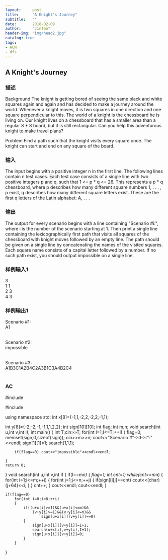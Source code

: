 ```yaml
---
layout:     post
title:      "A Knight's Journey"
subtitle:   ""
date:       2018-02-09
author:     "JinTao"
header-img: "img/head2.jpg"
catalog: true
tags:
- ACM
- dfs
---
```


## A Knight's Journey

### 描述
Background 
The knight is getting bored of seeing the same black and white squares again and again and has decided to make a journey 
around the world. Whenever a knight moves, it is two squares in one direction and one square perpendicular to this. The world of a knight is the chessboard he is living on. Our knight lives on a chessboard that has a smaller area than a regular 8 * 8 board, but it is still rectangular. Can you help this adventurous knight to make travel plans? 

Problem 
Find a path such that the knight visits every square once. The knight can start and end on any square of the board.
### 输入
The input begins with a positive integer n in the first line. The following lines contain n test cases. Each test case consists of
a single line with two positive integers p and q, such that 1 <= p * q <= 26. This represents a p * q chessboard, where p describes 
how many different square numbers 1, . . . , p exist, q describes how many different square letters exist. These are the first q 
letters of the Latin alphabet: A, . . .
### 输出
The output for every scenario begins with a line containing "Scenario #i:", where i is the number of the scenario starting at 1. Then print a single line containing the lexicographically first path that visits all squares of the chessboard with knight moves followed by an empty line. The path should be given on a single line by concatenating the names of the visited squares. Each square name consists of a capital letter followed by a number. 
If no such path exist, you should output impossible on a single line.
### 样例输入1 
3<br>
1 1<br>
2 3<br>
4 3

### 样例输出1 
Scenario #1:<br>
A1<br><br>

Scenario #2:<br>
impossible<br><br>

Scenario #3:<br>
A1B3C1A2B4C2A3B1C3A4B2C4<br><br>

### AC
#include<iostream>

#include<cstring>

using namespace std;
int x[8]={-1,1,-2,2,-2,2,-1,1};

int y[8]={-2,-2,-1,-1,1,1,2,2};
int sign[10][10];
int flag;
int m,n;
void search(int u,int v,int I);
int main()
{
	int T;cin>>T;
	for(int I=1;I<=T;++I)
	{
		flag=0;
		memset(sign,0,sizeof(sign));
		cin>>m>>n;
		cout<<"Scenario #"<<I<<":"<<endl;
		sign[1][1]=1;
		search(1,1,1);
		
		if(flag==0)	cout<<"impossible"<<endl<<endl;
		
	}
	return 0;
}
void search(int u,int v,int I)
{
	if(I==m*n)
	{
		flag=1;
		int cnt=1;
		while(cnt<=m*n)
		{
			for(int i=1;i<=m;++i)
			{
				for(int j=1;j<=n;++j)
				{
					if(sign[i][j]==cnt)
						cout<<(char)(j+64)<<i;
				}
			}
			cnt++;
		}
		cout<<endl;
		cout<<endl;
	}

	if(flag==0)
		for(int i=0;i<8;++i)
		{
			if((u+x[i]>=1)&&(u+x[i]<=m)&&
				(v+y[i]>=1)&&(v+y[i]<=n)&&
					sign[u+x[i]][v+y[i]]==0)	
			{
				sign[u+x[i]][v+y[i]]=I+1;
				search(u+x[i],v+y[i],I+1);
				sign[u+x[i]][v+y[i]]=0;
			}
		}	
} 

```

